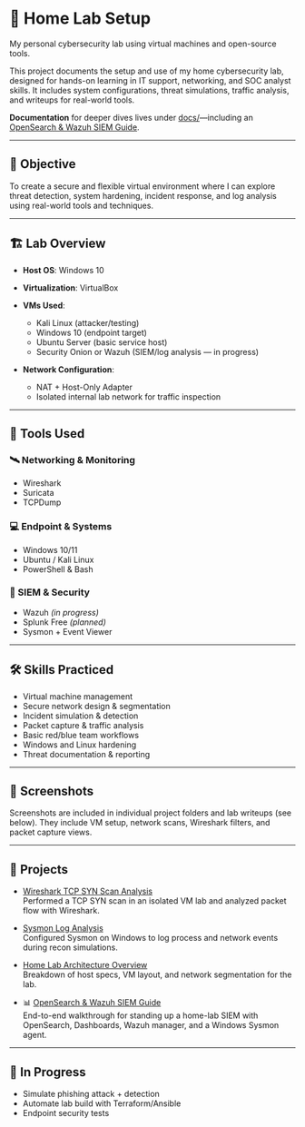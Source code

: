 # 🧪 Home Lab Setup

My personal cybersecurity lab using virtual machines and open-source tools.

This project documents the setup and use of my home cybersecurity lab, designed for hands-on learning in IT support, networking, and SOC analyst skills. It includes system configurations, threat simulations, traffic analysis, and writeups for real-world tools.

**Documentation** for deeper dives lives under [docs/](./docs/)—including an [OpenSearch & Wazuh SIEM Guide](./docs/OpenSearch-Wazuh-SIEM-Guide.md).

---

## 🎯 Objective

To create a secure and flexible virtual environment where I can explore threat detection, system hardening, incident response, and log analysis using real-world tools and techniques.

---

## 🏗️ Lab Overview

- **Host OS**: Windows 10  
- **Virtualization**: VirtualBox  
- **VMs Used**:
  - Kali Linux (attacker/testing)
  - Windows 10 (endpoint target)
  - Ubuntu Server (basic service host)
  - Security Onion or Wazuh (SIEM/log analysis — in progress)

- **Network Configuration**:
  - NAT + Host-Only Adapter
  - Isolated internal lab network for traffic inspection

---

## 🧰 Tools Used

### 🛰️ Networking & Monitoring  
- Wireshark  
- Suricata  
- TCPDump  

### 💻 Endpoint & Systems  
- Windows 10/11  
- Ubuntu / Kali Linux  
- PowerShell & Bash  

### 🔐 SIEM & Security  
- Wazuh *(in progress)*  
- Splunk Free *(planned)*  
- Sysmon + Event Viewer

---

## 🛠️ Skills Practiced

- Virtual machine management  
- Secure network design & segmentation  
- Incident simulation & detection  
- Packet capture & traffic analysis  
- Basic red/blue team workflows  
- Windows and Linux hardening  
- Threat documentation & reporting

---

## 📸 Screenshots

Screenshots are included in individual project folders and lab writeups (see below). They include VM setup, network scans, Wireshark filters, and packet capture views.

---

## 📂 Projects

- [Wireshark TCP SYN Scan Analysis](./wireshark-scan-analysis.md)  
  Performed a TCP SYN scan in an isolated VM lab and analyzed packet flow with Wireshark.

- [Sysmon Log Analysis](./sysmon-log-analysis.md)  
  Configured Sysmon on Windows to log process and network events during recon simulations.

- [Home Lab Architecture Overview](./setup-overview.md)  
  Breakdown of host specs, VM layout, and network segmentation for the lab.

- 📊 [OpenSearch & Wazuh SIEM Guide](./docs/OpenSearch-Wazuh-SIEM-Guide.md)  
  End-to-end walkthrough for standing up a home-lab SIEM with OpenSearch, Dashboards, Wazuh manager, and a Windows Sysmon agent.

---

## 🚧 In Progress

- Simulate phishing attack + detection  
- Automate lab build with Terraform/Ansible  
- Endpoint security tests

